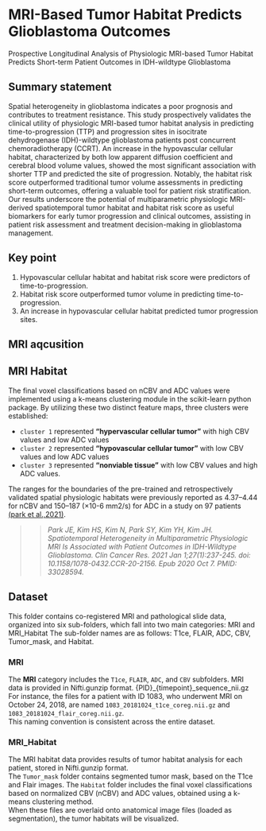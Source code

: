 # MRI-Based Tumor Habitat Predicts Glioblastoma Outcomes  
Prospective Longitudinal Analysis of Physiologic MRI-based Tumor Habitat Predicts Short-term Patient Outcomes in IDH-wildtype Glioblastoma   

## Summary statement  
Spatial heterogeneity in glioblastoma indicates a poor prognosis and contributes to treatment resistance. This study prospectively validates the clinical utility of physiologic MRI-based tumor habitat analysis in predicting time-to-progression (TTP) and progression sites in isocitrate dehydrogenase (IDH)-wildtype glioblastoma patients post concurrent chemoradiotherapy (CCRT). An increase in the hypovascular cellular habitat, characterized by both low apparent diffusion coefficient and cerebral blood volume values, showed the most significant association with shorter TTP and predicted the site of progression. Notably, the habitat risk score outperformed traditional tumor volume assessments in predicting short-term outcomes, offering a valuable tool for patient risk stratification. Our results underscore the potential of multiparametric physiologic MRI-derived spatiotemporal tumor habitat and habitat risk score as useful biomarkers for early tumor progression and clinical outcomes, assisting in patient risk assessment and treatment decision-making in glioblastoma management.  

## Key point  
1. Hypovascular cellular habitat and habitat risk score were predictors of time-to-progression.  
2. Habitat risk score outperformed tumor volume in predicting time-to-progression.   
3. An increase in hypovascular cellular habitat predicted tumor progression sites.  

## MRI aqcusition  

## MRI Habitat  
The final voxel classifications based on nCBV and ADC values were implemented using a k-means clustering module in the scikit-learn python package.
By utilizing these two distinct feature maps, three clusters were established: 
- `cluster 1` represented **“hypervascular cellular tumor”** with high CBV values and low ADC values  
- `cluster 2` represented **“hypovascular cellular tumor”** with low CBV values and low ADC values
- `cluster 3` represented **“nonviable tissue”** with low CBV values and high ADC values.  

The ranges for the boundaries of the pre-trained and retrospectively validated spatial physiologic habitats were previously reported as 4.37–4.44 for nCBV and 150–187 (×10-6 mm2/s) for ADC in a study on 97 patients [(park et al.,2021)](10.1158/1078-0432.CCR-20-2156).   
  >>  *Park JE, Kim HS, Kim N, Park SY, Kim YH, Kim JH. Spatiotemporal Heterogeneity in Multiparametric Physiologic MRI Is Associated with Patient Outcomes in IDH-Wildtype Glioblastoma. Clin Cancer Res. 2021 Jan 1;27(1):237-245. doi: 10.1158/1078-0432.CCR-20-2156. Epub 2020 Oct 7. PMID: 33028594.*

## Dataset
This folder contains co-registered MRI and pathological slide data, organized into six sub-folders, which fall into two main categories: MRI and MRI_Habitat
The sub-folder names are as follows: T1ce, FLAIR, ADC, CBV, Tumor_mask, and Habitat.

### MRI  
The **MRI** category includes the `T1ce`, `FLAIR`, `ADC`, and `CBV` subfolders. MRI data is provided in Nifti.gunzip format. {PID}_{timepoint}_sequence_nii.gz  
For instance, the files for a patient with ID 1083, who underwent MRI on October 24, 2018, are named `1083_20181024_t1ce_coreg.nii.gz` and `1083_20181024_flair_coreg.nii.gz`.  
This naming convention is consistent across the entire dataset.  

### MRI_Habitat
The MRI habitat data provides results of tumor habitat analysis for each patient, stored in Nifti.gunzip format.   
The `Tumor_mask` folder contains segmented tumor mask, based on the T1ce and Flair images. 
The `Habitat` folder includes the final voxel classifications based on normalized CBV (nCBV) and ADC values, obtained using a k-means clustering method.   
When these files are overlaid onto anatomical image files (loaded as segmentation), the tumor habitats will be visualized.  
